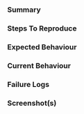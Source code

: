 ### Summary

<!--- Please provide information about the failure. -->

### Steps To Reproduce

<!--- Please provide detailed steps for reproducing this issue. -->

### Expected Behaviour

<!--- Explain how the program should behave once the issue has been resolved. -->

### Current Behaviour

<!--- Please provide information about the undesired current behaviour. -->

### Failure Logs

<!--- [Optional] Please include any relevant log snippets here. -->

### Screenshot(s)

<!--- [Optional] Include screenshots that illustrate the problem. -->
